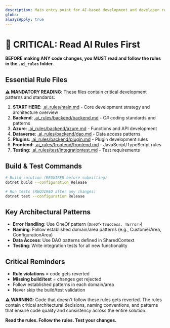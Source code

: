 ```yaml
---
description: Main entry point for AI-based development and developer reference
globs: 
alwaysApply: true
---
```


# 🚨 CRITICAL: Read AI Rules First

**BEFORE making ANY code changes, you MUST read and follow the rules in the `.ai_rules` folder.**

## Essential Rule Files

**⚠️ MANDATORY READING**: These files contain critical development patterns and standards:

1. **START HERE**: [.ai_rules/main.md](../.ai_rules/main.md) - Core development strategy and architecture overview
2. **Backend**: [.ai_rules/backend/backend.md](../.ai_rules/backend/backend.md) - C# coding standards and patterns  
3. **Azure**: [.ai_rules/backend/azure.md](../.ai_rules/backend/azure.md) - Functions and API development
4. **Dataverse**: [.ai_rules/backend/dao.md](../.ai_rules/backend/dao.md) - Data access patterns
5. **Plugins**: [.ai_rules/backend/plugin.md](../.ai_rules/backend/plugin.md) - Plugin development rules
6. **Frontend**: [.ai_rules/frontend/frontend.md](../.ai_rules/frontend/frontend.md) - JavaScript/TypeScript rules
7. **Testing**: [.ai_rules/test/integrationtest.md](../.ai_rules/test/integrationtest.md) - Test requirements

## Build & Test Commands

```bash
# Build solution (REQUIRED before submitting)
dotnet build --configuration Release

# Run tests (REQUIRED after any changes)
dotnet test --configuration Release
```

## Key Architectural Patterns

- **Error Handling**: Use OneOf pattern (`OneOf<TSuccess, TError>`)
- **Naming**: Follow established domain/area patterns (e.g., CustomerArea, ConfigurationArea)
- **Data Access**: Use DAO patterns defined in SharedContext
- **Testing**: Write integration tests for all new functionality

## Critical Reminders

- **Rule violations** = code gets reverted
- **Missing build/test** = changes get rejected  
- Follow established patterns in each domain/area
- Never skip the build/test validation

**⚠️ WARNING**: Code that doesn't follow these rules gets reverted. The rules contain critical architectural decisions, naming conventions, and patterns that ensure code quality and consistency across the entire solution.

**Read the rules. Follow the rules. Test your changes.**